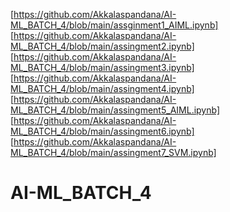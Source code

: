 [https://github.com/Akkalaspandana/AI-ML_BATCH_4/blob/main/assginment1_AIML.ipynb]
[https://github.com/Akkalaspandana/AI-ML_BATCH_4/blob/main/assingment2.ipynb]
[https://github.com/Akkalaspandana/AI-ML_BATCH_4/blob/main/assingment3.ipynb]
[https://github.com/Akkalaspandana/AI-ML_BATCH_4/blob/main/assingment4.ipynb]
[https://github.com/Akkalaspandana/AI-ML_BATCH_4/blob/main/assingment5_AIML.ipynb]
[https://github.com/Akkalaspandana/AI-ML_BATCH_4/blob/main/assingment6.ipynb]
[https://github.com/Akkalaspandana/AI-ML_BATCH_4/blob/main/assingment7_SVM.ipynb]
# AI-ML_BATCH_4
